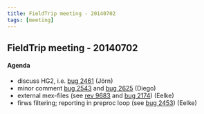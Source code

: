 ```yaml
---
title: FieldTrip meeting - 20140702
tags: [meeting]
---
```


## FieldTrip meeting - 20140702

#### Agenda

   - discuss HG2, i.e. [bug 2461](http://bugzilla.fieldtriptoolbox.org/show_bug.cgi?id=2461) (Jörn)
   - minor comment  [bug 2543](http://bugzilla.fieldtriptoolbox.org/show_bug.cgi?id=2543) and [bug 2625](http://bugzilla.fieldtriptoolbox.org/show_bug.cgi?id=2625) (Diego)
   - external mex-files (see [rev 9683](https://code.google.com/p/fieldtrip/source/diff?spec=svn9683&r=9683&format=side&path=/trunk/preproc/ft_preproc_medianfilter.m) and [bug 2174](http://bugzilla.fieldtriptoolbox.org/show_bug.cgi?id=2174)) (Eelke)
   - firws filtering; reporting in preproc loop (see [bug 2453](http://bugzilla.fieldtriptoolbox.org/show_bug.cgi?id=2453)) (Eelke)
